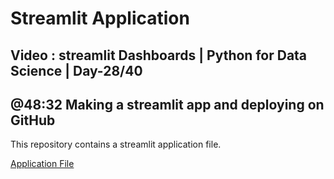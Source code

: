# Streamlit Application
## Video : streamlit Dashboards | Python for Data Science | Day-28/40
## @48:32 Making a streamlit app and deploying on GitHub

This repository contains a streamlit application file.

[Application File](https://rehan-baig-python-kaa-chilla-doobara-app-d6ogvb.streamlit.app/)
